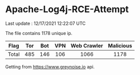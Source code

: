 
# Apache-Log4j-RCE-Attempt

Last update : 12/17/2021 12:22:07 UTC

The file contains 1178 unique ip.

| Flag | Tor | Bot | VPN | Web Crawler | Malicious |
| :-:  | :-: | :-: | :-: | :-:         | :-:       |
| Total| 485  | 146  | 106  | 1066          | 1178        |

Getting from https://www.greynoise.io api.